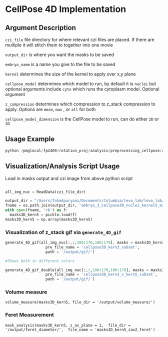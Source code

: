 # CellPose 4D Implementation

## Argument Description

`czi_file` file directory for where relevant czi files are placed. If there are multiple it will stitch them to together into one movie

`output_dir` is where you want the masks to be saved

`embryo_name` is a name you give to the file to be saved

`kernel` determines the size of the kernel to apply over x,y plane

`cellpose_model` determines which model to run, by default it is `nuclei` but optional arguments include `cyto` which runs the cytoplasm model. Optional argument

`z_compression` determines which compression to z_stack compression to apply. Options are `mean`, `max` , or `all` for both

`cellpose_model_dimension` is the CellPose model to run, can do either `2D` or `3D`

## Usage Example


```python
python /pmglocal/fp2409/rotation_proj/analysis/preprocessing_cellpose/z_projection/run_cellpose_kernel_zcompression.py --czi_file /pmglocal/fp2409/embryo_img_kni_knrl/embryo03/ --output_dir /pmglocal/fp2409/rotation_proj/analysis/preprocessing_cellpose/z_projection/out/ --embryo_name embryo_3 --kernel 5 --z_compression max --cellpose_model_dimension 3D
```

## Visualization/Analysis Script Usage

Load in masks output and czi image from above python script

```python

all_img_nuc = ReadData(czi_file_dir)

output_dir = "/Users/fahadparyani/Documents/Columbia/levo_lab/levo_lab/output/masks"
fname = os.path.join(output_dir, 'embryo_3_cellpose3D_nuclei_kernel5_masks.pkl')
with open(fname, 'rb') as f:
  masks3D_kern5 = pickle.load(f)
masks3D_kern5 = np.array(masks3D_kern5)
```


### Visualization of z_stack gif via `generate_4D_gif`

```python
generate_4D_gif(all_img_nuc[:,:,100:170,100:170], masks = masks3D_kern3[:,:,100:170,100:170],
                  pre_file_name = 'cellpose3D_kern3_subset', 
                  path = '/output/gif/')

#Shows both in different colors

generate_4D_gif_double(all_img_nuc[:,:,100:170,100:170], masks = masks3D_kern3[:,:,100:170,100:170], masks2 = masks3D_kern5[:,:,100:170,100:170],
                  pre_file_name = 'cellpose3D_kern3_v_kern5_subset', 
                  path = '/output/gif/')
```


### Volume measure 

`volume_measure(masks3D_kern5, file_dir = '/output/volume_measure/')`

### Feret Measurement

`mask_analysis(masks3D_kern5, z_ax_plane = 2, 
              file_dir = '/output/feret_diameter/', 
              file_name = 'masks3D_kern5_zax2_feret')
`
